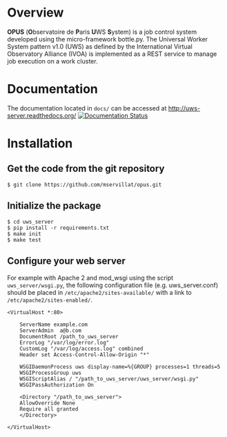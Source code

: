 
Overview
========
**OPUS** (**O**bservatoire de **P**aris **U**WS **S**ystem) is a job control 
system developed using the micro-framework bottle.py. The Universal Worker System 
pattern v1.0 (UWS) as defined by the International Virtual Observatory Alliance 
(IVOA) is implemented as a REST service to manage job execution on a work cluster.

Documentation
=============
The documentation located in `docs/` can be accessed at http://uws-server.readthedocs.org/ 
[![Documentation Status](https://readthedocs.org/projects/uws-server/badge/?version=latest)](http://uws-server.readthedocs.org/en/latest/?badge=latest)

Installation
============

Get the code from the git repository
------------------------------------
    $ git clone https://github.com/mservillat/opus.git

Initialize the package
----------------------
    $ cd uws_server
    $ pip install -r requirements.txt
    $ make init
    $ make test

Configure your web server
-------------------------
For example with Apache 2 and mod_wsgi using the script `uws_server/wsgi.py`, 
the following configuration file (e.g. uws_server.conf) should be placed in 
`/etc/apache2/sites-available/` with a link to `/etc/apache2/sites-enabled/`.

    <VirtualHost *:80>
    
        ServerName example.com
        ServerAdmin  a@b.com
        DocumentRoot /path_to_uws_server
        ErrorLog "/var/log/error.log"
        CustomLog "/var/log/access.log" combined
        Header set Access-Control-Allow-Origin "*"  
              
        WSGIDaemonProcess uws display-name=%{GROUP} processes=1 threads=5
        WSGIProcessGroup uws
        WSGIScriptAlias / "/path_to_uws_server/uws_server/wsgi.py"
        WSGIPassAuthorization On
        
        <Directory "/path_to_uws_server">
        AllowOverride None
        Require all granted
        </Directory>
        
    </VirtualHost>